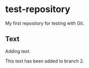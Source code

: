 # test-repository
My first repository for testing with Git.

## Text
Adding text.

This text has been added to branch 2.